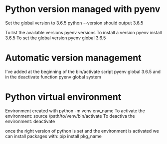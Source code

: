 # Python version managed with pyenv

Set the global version to 3.6.5
python --version should output 3.6.5

To list the available versions
    pyenv versions
To install a version
    pyenv install 3.6.5
To set the global version
    pyenv global 3.6.5
    
# Automatic version management
I've added at the beginning of the bin/activate script
    pyenv global 3.6.5
and in the deactivate function
    pyenv global system

# Python virtual environment
Environment created with
    python -m venv env_name
To activate the environment:
    source /path/to/venv/bin/activate
To deactiva the environment:
    deactivate

once the right version of python is set and the environment is activated we can install packages with:
    pip install pkg_name
